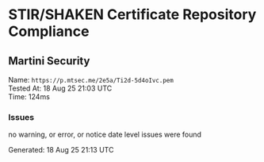 # STIR/SHAKEN Certificate Repository Compliance

## Martini Security

Name: `https://p.mtsec.me/2e5a/Ti2d-5d4oIvc.pem`\
Tested At: 18 Aug 25 21:03 UTC\
Time: 124ms

### Issues

no warning, or error, or notice date level issues were found

Generated: 18 Aug 25 21:13 UTC